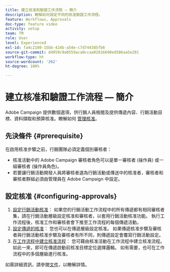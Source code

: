 ```yaml
---
title: 建立核准和驗證工作流程 — 簡介
description: 瞭解如何設定不同的核准驗證工作流程。
feature: Workflows, Approvals
doc-type: feature video
activity: setup
team: TM
role: User
level: Experienced
exl-id: fa4c2180-15bb-424b-a54e-c7d744385fb6
source-git-commit: d4959c9a0559aca0ccaa02816690ed586aa5e201
workflow-type: ht
source-wordcount: '262'
ht-degree: 100%

---
```


# 建立核准和驗證工作流程 — 簡介

Adobe Campaign 提供數個選項，供行銷人員檢閱及提供傳遞內容、行銷活動目標、資料擷取和預算核准。瞭解如何 [管理核准](/help/process-management/create-approvals-and-validation-workflows/manage-approvals.md)。

## 先決條件 {#prerequisite}

在啟用核准步驟之前，行銷團隊必須定義個別審核者：

* 核准活動中的 Adobe Campaign 審核者角色可以是單一審核者 (操作員) 或一組審核者 (操作員角色)。
* 若要讓行銷活動開發人員將審核者選為行銷活動或傳送中的核准者，審核者和審核者群組必須由管理員在 Adobe Campaign 中設定。

## 設定核准 {#configuring-approvals}

1. [設定行銷活動核准](/help/process-management/create-approvals-and-validation-workflows/configure-approvals-for-campaigns.md)：
如果您的行銷活動工作流程中的所有傳遞都有相同審核者集，請在行銷活動層級設定核准和審核者，以套用行銷活動核准功能。 執行工作流程後，核准工作和審核者會下推至工作流程的每個傳遞活動。
2. [設定傳遞的核准](/help/process-management/create-approvals-and-validation-workflows/configure-approvals-for-deliveries.md)：
您也可以在傳遞層級設定核准。 如果傳遞核准步驟及審核者與行銷活動核准步驟及審核者有所不同，則傳遞設定會覆寫行銷活動設定。
3. [在工作流程中建立核准流程](/help/process-management/create-approvals-and-validation-workflows/create-approval-process-in-a-workflow.md)：
您可藉由核准活動在工作流程中建立核准流程。 如此一來，即可在傳遞啟動前核准目標定位選擇邏輯。 如有需要，也可在工作流程中的多個層級進行核准。

如需詳細資訊，請參閱[文件](https://experienceleague.adobe.com/docs/campaign-classic/using/automating-with-workflows/flow-control-activities/approval.html?lang=zh-Hant)，以瞭解詳情。
